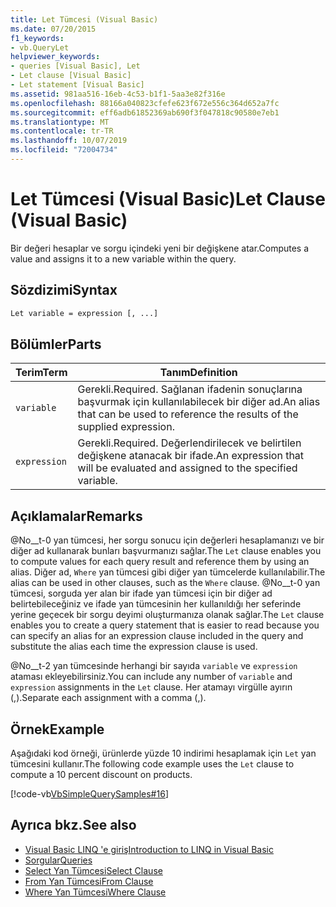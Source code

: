 ```yaml
---
title: Let Tümcesi (Visual Basic)
ms.date: 07/20/2015
f1_keywords:
- vb.QueryLet
helpviewer_keywords:
- queries [Visual Basic], Let
- Let clause [Visual Basic]
- Let statement [Visual Basic]
ms.assetid: 981aa516-16eb-4c53-b1f1-5aa3e82f316e
ms.openlocfilehash: 88166a040823cfefe623f672e556c364d652a7fc
ms.sourcegitcommit: eff6adb61852369ab690f3f047818c90580e7eb1
ms.translationtype: MT
ms.contentlocale: tr-TR
ms.lasthandoff: 10/07/2019
ms.locfileid: "72004734"
---
```

# <a name="let-clause-visual-basic"></a><span data-ttu-id="24f55-102">Let Tümcesi (Visual Basic)</span><span class="sxs-lookup"><span data-stu-id="24f55-102">Let Clause (Visual Basic)</span></span>
<span data-ttu-id="24f55-103">Bir değeri hesaplar ve sorgu içindeki yeni bir değişkene atar.</span><span class="sxs-lookup"><span data-stu-id="24f55-103">Computes a value and assigns it to a new variable within the query.</span></span>  
  
## <a name="syntax"></a><span data-ttu-id="24f55-104">Sözdizimi</span><span class="sxs-lookup"><span data-stu-id="24f55-104">Syntax</span></span>  
  
```vb  
Let variable = expression [, ...]  
```  
  
## <a name="parts"></a><span data-ttu-id="24f55-105">Bölümler</span><span class="sxs-lookup"><span data-stu-id="24f55-105">Parts</span></span>  
  
|<span data-ttu-id="24f55-106">Terim</span><span class="sxs-lookup"><span data-stu-id="24f55-106">Term</span></span>|<span data-ttu-id="24f55-107">Tanım</span><span class="sxs-lookup"><span data-stu-id="24f55-107">Definition</span></span>|  
|---|---|  
|`variable`|<span data-ttu-id="24f55-108">Gerekli.</span><span class="sxs-lookup"><span data-stu-id="24f55-108">Required.</span></span> <span data-ttu-id="24f55-109">Sağlanan ifadenin sonuçlarına başvurmak için kullanılabilecek bir diğer ad.</span><span class="sxs-lookup"><span data-stu-id="24f55-109">An alias that can be used to reference the results of the supplied expression.</span></span>|  
|`expression`|<span data-ttu-id="24f55-110">Gerekli.</span><span class="sxs-lookup"><span data-stu-id="24f55-110">Required.</span></span> <span data-ttu-id="24f55-111">Değerlendirilecek ve belirtilen değişkene atanacak bir ifade.</span><span class="sxs-lookup"><span data-stu-id="24f55-111">An expression that will be evaluated and assigned to the specified variable.</span></span>|  
  
## <a name="remarks"></a><span data-ttu-id="24f55-112">Açıklamalar</span><span class="sxs-lookup"><span data-stu-id="24f55-112">Remarks</span></span>  
 <span data-ttu-id="24f55-113">@No__t-0 yan tümcesi, her sorgu sonucu için değerleri hesaplamanızı ve bir diğer ad kullanarak bunları başvurmanızı sağlar.</span><span class="sxs-lookup"><span data-stu-id="24f55-113">The `Let` clause enables you to compute values for each query result and reference them by using an alias.</span></span> <span data-ttu-id="24f55-114">Diğer ad, `Where` yan tümcesi gibi diğer yan tümcelerde kullanılabilir.</span><span class="sxs-lookup"><span data-stu-id="24f55-114">The alias can be used in other clauses, such as the `Where` clause.</span></span> <span data-ttu-id="24f55-115">@No__t-0 yan tümcesi, sorguda yer alan bir ifade yan tümcesi için bir diğer ad belirtebileceğiniz ve ifade yan tümcesinin her kullanıldığı her seferinde yerine geçecek bir sorgu deyimi oluşturmanıza olanak sağlar.</span><span class="sxs-lookup"><span data-stu-id="24f55-115">The `Let` clause enables you to create a query statement that is easier to read because you can specify an alias for an expression clause included in the query and substitute the alias each time the expression clause is used.</span></span>  
  
 <span data-ttu-id="24f55-116">@No__t-2 yan tümcesinde herhangi bir sayıda `variable` ve `expression` ataması ekleyebilirsiniz.</span><span class="sxs-lookup"><span data-stu-id="24f55-116">You can include any number of `variable` and `expression` assignments in the `Let` clause.</span></span> <span data-ttu-id="24f55-117">Her atamayı virgülle ayırın (,).</span><span class="sxs-lookup"><span data-stu-id="24f55-117">Separate each assignment with a comma (,).</span></span>  
  
## <a name="example"></a><span data-ttu-id="24f55-118">Örnek</span><span class="sxs-lookup"><span data-stu-id="24f55-118">Example</span></span>  
 <span data-ttu-id="24f55-119">Aşağıdaki kod örneği, ürünlerde yüzde 10 indirimi hesaplamak için `Let` yan tümcesini kullanır.</span><span class="sxs-lookup"><span data-stu-id="24f55-119">The following code example uses the `Let` clause to compute a 10 percent discount on products.</span></span>  
  
 [!code-vb[VbSimpleQuerySamples#16](~/samples/snippets/visualbasic/VS_Snippets_VBCSharp/VbSimpleQuerySamples/VB/QuerySamples1.vb#16)]  
  
## <a name="see-also"></a><span data-ttu-id="24f55-120">Ayrıca bkz.</span><span class="sxs-lookup"><span data-stu-id="24f55-120">See also</span></span>

- [<span data-ttu-id="24f55-121">Visual Basic LINQ 'e giriş</span><span class="sxs-lookup"><span data-stu-id="24f55-121">Introduction to LINQ in Visual Basic</span></span>](../../../visual-basic/programming-guide/language-features/linq/introduction-to-linq.md)
- [<span data-ttu-id="24f55-122">Sorgular</span><span class="sxs-lookup"><span data-stu-id="24f55-122">Queries</span></span>](../../../visual-basic/language-reference/queries/index.md)
- [<span data-ttu-id="24f55-123">Select Yan Tümcesi</span><span class="sxs-lookup"><span data-stu-id="24f55-123">Select Clause</span></span>](../../../visual-basic/language-reference/queries/select-clause.md)
- [<span data-ttu-id="24f55-124">From Yan Tümcesi</span><span class="sxs-lookup"><span data-stu-id="24f55-124">From Clause</span></span>](../../../visual-basic/language-reference/queries/from-clause.md)
- [<span data-ttu-id="24f55-125">Where Yan Tümcesi</span><span class="sxs-lookup"><span data-stu-id="24f55-125">Where Clause</span></span>](../../../visual-basic/language-reference/queries/where-clause.md)
